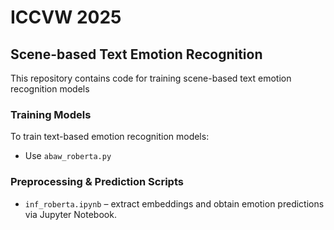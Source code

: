 # ICCVW 2025

## Scene-based Text Emotion Recognition

This repository contains code for training scene-based text emotion recognition models

### Training Models

To train text-based emotion recognition models:
- Use `abaw_roberta.py`

### Preprocessing & Prediction Scripts

- `inf_roberta.ipynb` – extract embeddings and obtain emotion predictions via Jupyter Notebook.
